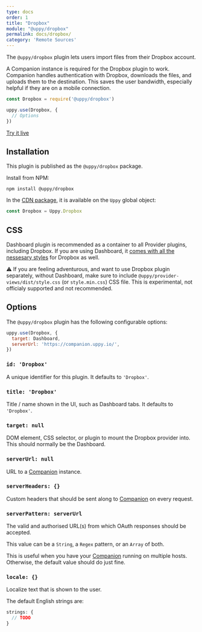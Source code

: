 ```yaml
---
type: docs
order: 1
title: "Dropbox"
module: "@uppy/dropbox"
permalink: docs/dropbox/
category: 'Remote Sources'
---
```


The `@uppy/dropbox` plugin lets users import files from their Dropbox account.

A Companion instance is required for the Dropbox plugin to work. Companion handles authentication with Dropbox, downloads the files, and uploads them to the destination. This saves the user bandwidth, especially helpful if they are on a mobile connection.

```js
const Dropbox = require('@uppy/dropbox')

uppy.use(Dropbox, {
  // Options
})
```

<a class="TryButton" href="/examples/dashboard/">Try it live</a>

## Installation

This plugin is published as the `@uppy/dropbox` package.

Install from NPM:

```shell
npm install @uppy/dropbox
```

In the [CDN package](/docs/#With-a-script-tag), it is available on the `Uppy` global object:

```js
const Dropbox = Uppy.Dropbox
```

## CSS

Dashboard plugin is recommended as a container to all Provider plugins, including Dropbox. If you are using Dashboard, it [comes with all the nessesary styles](/docs/dashboard/#CSS) for Dropbox as well.

⚠️ If you are feeling adventurous, and want to use Dropbox plugin separately, without Dashboard, make sure to include `@uppy/provider-views/dist/style.css` (or `style.min.css`) CSS file. This is experimental, not officialy supported and not recommended.


## Options

The `@uppy/dropbox` plugin has the following configurable options:

```js
uppy.use(Dropbox, {
  target: Dashboard,
  serverUrl: 'https://companion.uppy.io/',
})
```

### `id: 'Dropbox'`

A unique identifier for this plugin. It defaults to `'Dropbox'`.

### `title: 'Dropbox'`

Title / name shown in the UI, such as Dashboard tabs. It defaults to `'Dropbox'`.

### `target: null`

DOM element, CSS selector, or plugin to mount the Dropbox provider into. This should normally be the Dashboard.

### `serverUrl: null`

URL to a [Companion](/docs/companion) instance.

### `serverHeaders: {}`

Custom headers that should be sent along to [Companion](/docs/companion) on every request.

### `serverPattern: serverUrl`

The valid and authorised URL(s) from which OAuth responses should be accepted.

This value can be a `String`, a `Regex` pattern, or an `Array` of both.

This is useful when you have your [Companion](/docs/companion) running on multiple hosts. Otherwise, the default value should do just fine.

### `locale: {}`

Localize text that is shown to the user.

The default English strings are:

```js
strings: {
  // TODO
}
```
